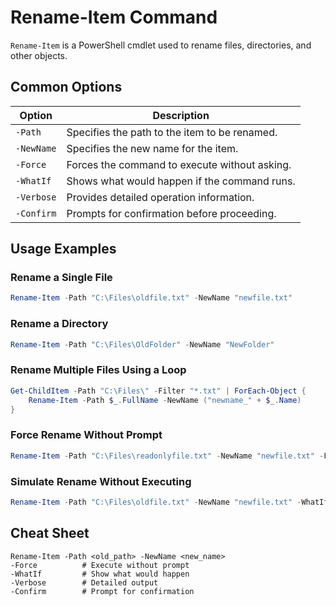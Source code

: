 # Rename-Item Command

`Rename-Item` is a PowerShell cmdlet used to rename files, directories, and other objects.

## Common Options

| Option            | Description                                      |
|-------------------|--------------------------------------------------|
| `-Path`           | Specifies the path to the item to be renamed.    |
| `-NewName`        | Specifies the new name for the item.             |
| `-Force`          | Forces the command to execute without asking.    |
| `-WhatIf`         | Shows what would happen if the command runs.     |
| `-Verbose`        | Provides detailed operation information.         |
| `-Confirm`        | Prompts for confirmation before proceeding.      |

## Usage Examples

### Rename a Single File

```powershell
Rename-Item -Path "C:\Files\oldfile.txt" -NewName "newfile.txt"
```

### Rename a Directory

```powershell
Rename-Item -Path "C:\Files\OldFolder" -NewName "NewFolder"
```

### Rename Multiple Files Using a Loop

```powershell
Get-ChildItem -Path "C:\Files\" -Filter "*.txt" | ForEach-Object {
    Rename-Item -Path $_.FullName -NewName ("newname_" + $_.Name)
}
```

### Force Rename Without Prompt

```powershell
Rename-Item -Path "C:\Files\readonlyfile.txt" -NewName "newfile.txt" -Force
```

### Simulate Rename Without Executing

```powershell
Rename-Item -Path "C:\Files\oldfile.txt" -NewName "newfile.txt" -WhatIf
```

## Cheat Sheet

```plaintext
Rename-Item -Path <old_path> -NewName <new_name>
-Force          # Execute without prompt
-WhatIf         # Show what would happen
-Verbose        # Detailed output
-Confirm        # Prompt for confirmation
```
